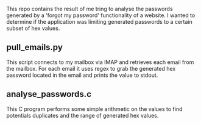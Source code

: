 This repo contains the result of me tring to analyse the passwords generated by a 'forgot my password' functionality of a website. I wanted to determine if the application was limiting generated passwords to a certain subset of hex values.

## pull_emails.py
This script connects to my mailbox via IMAP and retrieves each email from the mailbox. For each email it uses regex to grab the generated hex password located in the email and prints the value to stdout.

## analyse_passwords.c
This C program performs some simple arithmetic on the values to find potentials duplicates and the range of generated hex values.

